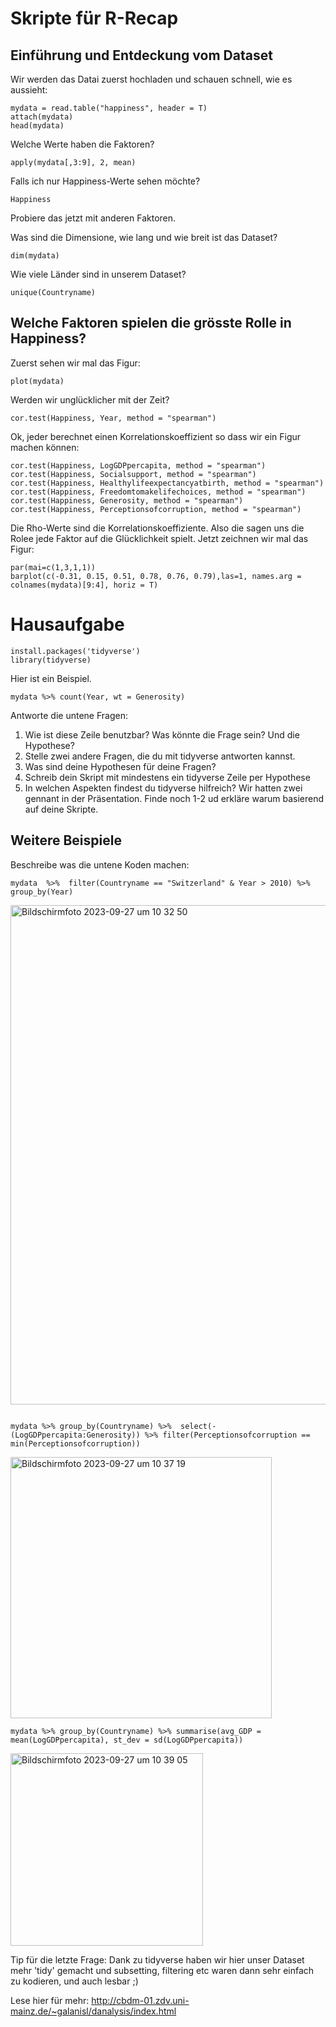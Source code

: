 # Skripte für R-Recap

## Einführung und Entdeckung vom Dataset

Wir werden das Datai zuerst hochladen und schauen schnell, wie es aussieht: 
```
mydata = read.table("happiness", header = T)
attach(mydata)
head(mydata)
```
Welche Werte haben die Faktoren?
```
apply(mydata[,3:9], 2, mean)
```
Falls ich nur Happiness-Werte sehen möchte?
```
Happiness
```
Probiere das jetzt mit anderen Faktoren.


Was sind die Dimensione, wie lang und wie breit ist das Dataset?
```
dim(mydata)
```
Wie viele Länder sind in unserem Dataset?

```
unique(Countryname)
```

## Welche Faktoren spielen die grösste Rolle in Happiness?

Zuerst sehen wir mal das Figur:
```
plot(mydata)
```
Werden wir unglücklicher mit der Zeit?
```
cor.test(Happiness, Year, method = "spearman")
```
Ok, jeder berechnet einen Korrelationskoeffizient so dass wir ein Figur machen können:
```
cor.test(Happiness, LogGDPpercapita, method = "spearman")
cor.test(Happiness, Socialsupport, method = "spearman")
cor.test(Happiness, Healthylifeexpectancyatbirth, method = "spearman")
cor.test(Happiness, Freedomtomakelifechoices, method = "spearman")
cor.test(Happiness, Generosity, method = "spearman")
cor.test(Happiness, Perceptionsofcorruption, method = "spearman")
```
Die Rho-Werte sind die Korrelationskoeffiziente. Also die sagen uns die Rolee jede Faktor auf die Glücklichkeit spielt. Jetzt zeichnen wir mal das Figur:
```
par(mai=c(1,3,1,1))
barplot(c(-0.31, 0.15, 0.51, 0.78, 0.76, 0.79),las=1, names.arg = colnames(mydata)[9:4], horiz = T)
```

# Hausaufgabe
```
install.packages('tidyverse')
library(tidyverse)
```

Hier ist ein Beispiel. 
```
mydata %>% count(Year, wt = Generosity)
```
Antworte die untene Fragen:
1) Wie ist diese Zeile benutzbar? Was könnte die Frage sein? Und die Hypothese?
2) Stelle zwei andere Fragen, die du mit tidyverse antworten kannst.
3) Was sind deine Hypothesen für deine Fragen?
4) Schreib dein Skript mit mindestens ein tidyverse Zeile per Hypothese
5) In welchen Aspekten findest du tidyverse hilfreich? Wir hatten zwei gennant in der Präsentation. Finde noch 1-2 ud erkläre warum basierend auf deine Skripte.



## Weitere Beispiele

Beschreibe was die untene Koden machen: 
```
mydata  %>%  filter(Countryname == "Switzerland" & Year > 2010) %>% group_by(Year)
```
<img width="799" alt="Bildschirmfoto 2023-09-27 um 10 32 50" src="https://github.com/tbilgin/DataScienceCourse/assets/26571015/47adbeaf-e4f1-41a6-a28c-d4bf3470b3d5">



```

mydata %>% group_by(Countryname) %>%  select(-(LogGDPpercapita:Generosity)) %>% filter(Perceptionsofcorruption == min(Perceptionsofcorruption))

```
<img width="418" alt="Bildschirmfoto 2023-09-27 um 10 37 19" src="https://github.com/tbilgin/DataScienceCourse/assets/26571015/df690d2e-9efe-41a6-938a-6180232f3124">

```
mydata %>% group_by(Countryname) %>% summarise(avg_GDP = mean(LogGDPpercapita), st_dev = sd(LogGDPpercapita))
```
<img width="308" alt="Bildschirmfoto 2023-09-27 um 10 39 05" src="https://github.com/tbilgin/DataScienceCourse/assets/26571015/638c953c-47d7-400c-a4c5-40c05c8b1f26">


Tip für die letzte Frage: Dank zu tidyverse haben wir hier unser Dataset mehr 'tidy' gemacht und subsetting, filtering etc waren dann sehr einfach zu kodieren, und auch lesbar ;)  


Lese hier für mehr: http://cbdm-01.zdv.uni-mainz.de/~galanisl/danalysis/index.html

